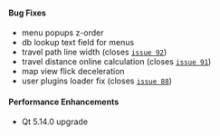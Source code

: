 #### Bug Fixes
* menu popups z-order
* db lookup text field for menus
* travel path line width (closes [`issue 92`](http://github.com/uavos/apx-releases/issues/92))
* travel distance online calculation (closes [`issue 91`](http://github.com/uavos/apx-releases/issues/91))
* map view flick deceleration
* user plugins loader fix (closes [`issue 88`](http://github.com/uavos/apx-releases/issues/88))

#### Performance Enhancements
* Qt 5.14.0 upgrade